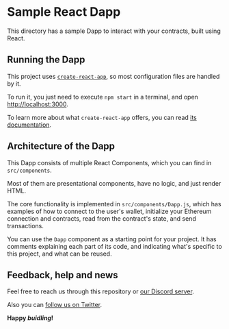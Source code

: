 # Sample React Dapp

This directory has a sample Dapp to interact with your contracts, built using
React.

## Running the Dapp

This project uses [`create-react-app`](https://create-react-app.dev/), so most
configuration files are handled by it.

To run it, you just need to execute `npm start` in a terminal, and open
[http://localhost:3000](http://localhost:3000).

To learn more about what `create-react-app` offers, you can read
[its documentation](https://create-react-app.dev/docs/getting-started).

## Architecture of the Dapp

This Dapp consists of multiple React Components, which you can find in
`src/components`.

Most of them are presentational components, have no logic, and just render HTML.

The core functionality is implemented in `src/components/Dapp.js`, which has
examples of how to connect to the user's wallet, initialize your Ethereum
connection and contracts, read from the contract's state, and send transactions.

You can use the `Dapp` component as a starting point for your project. It has
comments explaining each part of its code, and indicating what's specific to
this project, and what can be reused.

## Feedback, help and news

Feel free to reach us through this repository or
[our Discord server](https://invite.gg/HardhatSupport).

Also you can [follow us on Twitter](https://twitter.com/HardhatHQ).

**Happy _buidling_!**



